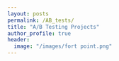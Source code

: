 ```yaml
---
layout: posts
permalink: /AB_tests/
title: "A/B Testing Projects"
author_profile: true
header:
  image: "/images/fort point.png"
---
```



